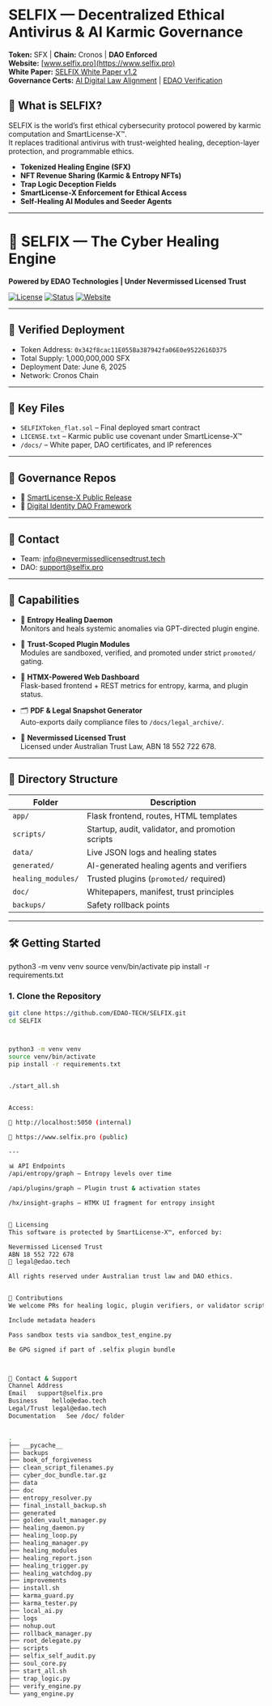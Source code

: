 
# SELFIX — Decentralized Ethical Antivirus & AI Karmic Governance

**Token:** SFX | **Chain:** Cronos | **DAO Enforced**  
**Website:** [www.selfix.pro](https://www.selfix.pro)  
**White Paper:** [SELFIX White Paper v1.2](link-to-whitepaper)  
**Governance Certs:** [AI Digital Law Alignment](link) | [EDAO Verification](link)




## 💠 What is SELFIX?

SELFIX is the world’s first ethical cybersecurity protocol powered by karmic computation and SmartLicense-X™.  
It replaces traditional antivirus with trust-weighted healing, deception-layer protection, and programmable ethics.

- **Tokenized Healing Engine (SFX)**
- **NFT Revenue Sharing (Karmic & Entropy NFTs)**
- **Trap Logic Deception Fields**
- **SmartLicense-X Enforcement for Ethical Access**
- **Self-Healing AI Modules and Seeder Agents**

---


# 🧬 SELFIX — The Cyber Healing Engine
**Powered by EDAO Technologies | Under Nevermissed Licensed Trust**

[![License](https://img.shields.io/badge/license-SmartLicense--X™-blue.svg)](./LICENSE)
[![Status](https://img.shields.io/badge/Status-Active-green.svg)]()
[![Website](https://img.shields.io/badge/Live%20Demo-www.selfix.pro-blue.svg)](https://www.selfix.pro)


---

## 📜 Verified Deployment

- Token Address: `0x342f8cac11E055Ba387942fa06E0e9522616D375`
- Total Supply: 1,000,000,000 SFX
- Deployment Date: June 6, 2025
- Network: Cronos Chain

---

## 📂 Key Files

- `SELFIXToken_flat.sol` – Final deployed smart contract
- `LICENSE.txt` – Karmic public use covenant under SmartLicense-X™
- `/docs/` – White paper, DAO certificates, and IP references

---


## 📎 Governance Repos

- 🧠 [SmartLicense-X Public Release](https://github.com/EDAO-TECH/smartlicense-x-public-release)  
- 🧬 [Digital Identity DAO Framework](https://github.com/EDAO-TECH/Digital_Identity)

---

## 📩 Contact

- Team: info@nevermissedlicensedtrust.tech  
- DAO: support@selfix.pro

---




## 🚀 Capabilities

- 🧠 **Entropy Healing Daemon**  
  Monitors and heals systemic anomalies via GPT-directed plugin engine.

- 🔐 **Trust-Scoped Plugin Modules**  
  Modules are sandboxed, verified, and promoted under strict `promoted/` gating.

- 🧪 **HTMX-Powered Web Dashboard**  
  Flask-based frontend + REST metrics for entropy, karma, and plugin status.

- 🗂️ **PDF & Legal Snapshot Generator**  
  Auto-exports daily compliance files to `/docs/legal_archive/`.

- 🪪 **Nevermissed Licensed Trust**  
  Licensed under Australian Trust Law, ABN 18 552 722 678.

---



## 📁 Directory Structure

| Folder                  | Description                                      |
|-------------------------|--------------------------------------------------|
| `app/`                 | Flask frontend, routes, HTML templates           |
| `scripts/`             | Startup, audit, validator, and promotion scripts |
| `data/`                | Live JSON logs and healing states                |
| `generated/`           | AI-generated healing agents and verifiers        |
| `healing_modules/`     | Trusted plugins (`promoted/` required)           |
| `doc/`                 | Whitepapers, manifest, trust principles          |
| `backups/`             | Safety rollback points                           |

---



## 🛠️ Getting Started

python3 -m venv venv
source venv/bin/activate
pip install -r requirements.txt






### 1. Clone the Repository

```bash
git clone https://github.com/EDAO-TECH/SELFIX.git
cd SELFIX



python3 -m venv venv
source venv/bin/activate
pip install -r requirements.txt


./start_all.sh


Access:

📍 http://localhost:5050 (internal)

📍 https://www.selfix.pro (public)

---

📊 API Endpoints
/api/entropy/graph — Entropy levels over time

/api/plugins/graph — Plugin trust & activation states

/hx/insight-graphs — HTMX UI fragment for entropy insight


🧾 Licensing
This software is protected by SmartLicense-X™, enforced by:

Nevermissed Licensed Trust
ABN 18 552 722 678
📧 legal@edao.tech

All rights reserved under Australian trust law and DAO ethics.


🤝 Contributions
We welcome PRs for healing logic, plugin verifiers, or validator scripts. All submissions must:

Include metadata headers

Pass sandbox tests via sandbox_test_engine.py

Be GPG signed if part of .selfix plugin bundle



📣 Contact & Support
Channel	Address
Email	support@selfix.pro
Business	hello@edao.tech
Legal/Trust	legal@edao.tech
Documentation	See /doc/ folder


.
├── __pycache__
├── backups
├── book_of_forgiveness
├── clean_script_filenames.py
├── cyber_doc_bundle.tar.gz
├── data
├── doc
├── entropy_resolver.py
├── final_install_backup.sh
├── generated
├── golden_vault_manager.py
├── healing_daemon.py
├── healing_loop.py
├── healing_manager.py
├── healing_modules
├── healing_report.json
├── healing_trigger.py
├── healing_watchdog.py
├── improvements
├── install.sh
├── karma_guard.py
├── karma_tester.py
├── local_ai.py
├── logs
├── nohup.out
├── rollback_manager.py
├── root_delegate.py
├── scripts
├── selfix_self_audit.py
├── soul_core.py
├── start_all.sh
├── trap_logic.py
├── verify_engine.py
└── yang_engine.py





